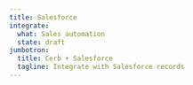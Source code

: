```yaml
---
title: Salesforce
integrate:
  what: Sales automation
  state: draft
jumbotron:
  title: Cerb + Salesforce
  tagline: Integrate with Salesforce records
---
```


